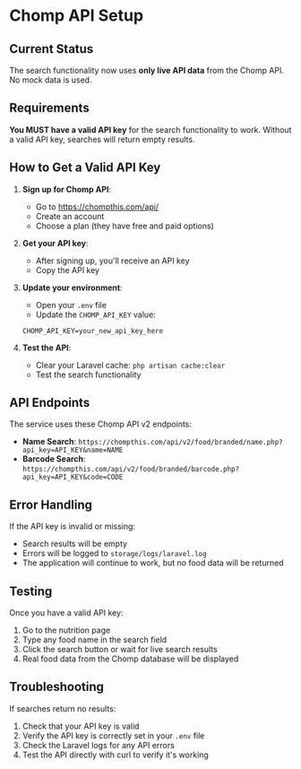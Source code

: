 # Chomp API Setup

## Current Status

The search functionality now uses **only live API data** from the Chomp API. No mock data is used.

## Requirements

**You MUST have a valid API key** for the search functionality to work. Without a valid API key, searches will return empty results.

## How to Get a Valid API Key

1. **Sign up for Chomp API**:

    - Go to https://chompthis.com/api/
    - Create an account
    - Choose a plan (they have free and paid options)

2. **Get your API key**:

    - After signing up, you'll receive an API key
    - Copy the API key

3. **Update your environment**:

    - Open your `.env` file
    - Update the `CHOMP_API_KEY` value:

    ```
    CHOMP_API_KEY=your_new_api_key_here
    ```

4. **Test the API**:
    - Clear your Laravel cache: `php artisan cache:clear`
    - Test the search functionality

## API Endpoints

The service uses these Chomp API v2 endpoints:

-   **Name Search**: `https://chompthis.com/api/v2/food/branded/name.php?api_key=API_KEY&name=NAME`
-   **Barcode Search**: `https://chompthis.com/api/v2/food/branded/barcode.php?api_key=API_KEY&code=CODE`

## Error Handling

If the API key is invalid or missing:

-   Search results will be empty
-   Errors will be logged to `storage/logs/laravel.log`
-   The application will continue to work, but no food data will be returned

## Testing

Once you have a valid API key:

1. Go to the nutrition page
2. Type any food name in the search field
3. Click the search button or wait for live search results
4. Real food data from the Chomp database will be displayed

## Troubleshooting

If searches return no results:

1. Check that your API key is valid
2. Verify the API key is correctly set in your `.env` file
3. Check the Laravel logs for any API errors
4. Test the API directly with curl to verify it's working
